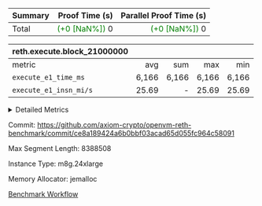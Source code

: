 | Summary | Proof Time (s) | Parallel Proof Time (s) |
|:---|---:|---:|
| Total | <span style='color: green'>(+0 [NaN%])</span> 0 | <span style='color: green'>(+0 [NaN%])</span> 0 |


| reth.execute.block_21000000 |||||
|:---|---:|---:|---:|---:|
|metric|avg|sum|max|min|
| `execute_e1_time_ms  ` |  6,166 |  6,166 |  6,166 |  6,166 |
| `execute_e1_insn_mi/s` |  25.69 | -          |  25.69 |  25.69 |



<details>
<summary>Detailed Metrics</summary>

|  | reth-block_time_ms |
| --- |
|  | 6,370 | 

| block_number | execute_e1_time_ms |
| --- | --- |
| 21000000 | 6,357 | 

| group | block_number | insns | execute_e1_time_ms | execute_e1_insn_mi/s |
| --- | --- | --- | --- | --- |
| reth.execute.block_21000000 | 21000000 | 158,395,091 | 6,166 | 25.69 | 

</details>


Commit: https://github.com/axiom-crypto/openvm-reth-benchmark/commit/ce8a189424a6b0bbf03acad65d055fc964c58091

Max Segment Length: 8388508

Instance Type: m8g.24xlarge

Memory Allocator: jemalloc

[Benchmark Workflow](https://github.com/axiom-crypto/openvm-reth-benchmark/actions/runs/16157049914)
